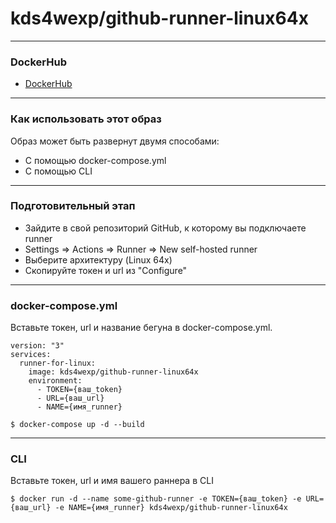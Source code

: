 # kds4wexp/github-runner-linux64x
___
### DockerHub
+ [DockerHub](https://hub.docker.com/repository/docker/kds4wexp/github-runner-linux64x/general)
___
### Как использовать этот образ
Образ может быть развернут двумя способами:
+ С помощью docker-compose.yml
+ С помощью CLI
___
### Подготовительный этап
+ Зайдите в свой репозиторий GitHub, к которому вы подключаете runner 
+ Settings => Actions => Runner => New self-hosted runner
+ Выберите архитектуру (Linux 64x)
+ Скопируйте токен и url из "Сonfigure"
___
### docker-compose.yml 
Вставьте токен, url и название бегуна в docker-compose.yml.
````
version: "3"
services:
  runner-for-linux:
    image: kds4wexp/github-runner-linux64x
    environment:
      - TOKEN={ваш_token}
      - URL={ваш_url}
      - NAME={имя_runner}
````
````
$ docker-compose up -d --build 
````
___
### CLI
Вставьте токен, url и имя вашего раннера в CLI
````
$ docker run -d --name some-github-runner -e TOKEN={ваш_token} -e URL={ваш_url} -e NAME={имя_runner} kds4wexp/github-runner-linux64x
````
